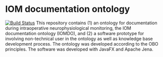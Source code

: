 # IOM documentation ontology
[![Build Status](https://travis-ci.com/obi-ontology/obi.svg?branch=master)](https://travis-ci.com/obi-ontology/obi)
This repository contains (1) an ontology for documentation during intraoperative neurophysiological monitoring, the IOM documentation ontology (IOMDO), and (2) a software prototype for involving non-technical user in the ontology as well as knowledge base development process. The ontology was developed according to the OBO principles. The software was developed with JavaFX and Apache Jena.
